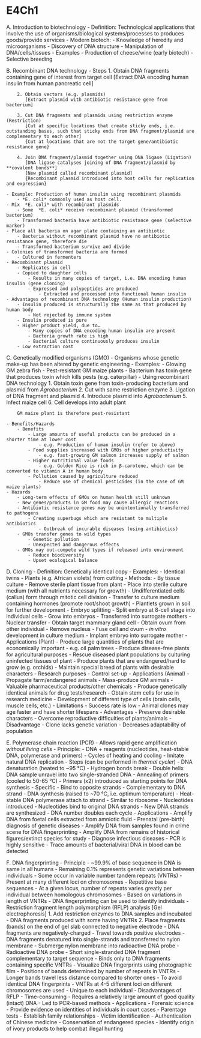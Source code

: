 # E4Ch1

A. Introduction to biotechnology
	- Definition: Technological applications that involve the use of organisms/biological systems/processes to produces goods/provide services
	- Modern biotech:
	    - Knowledge of heredity and microorganisms
	    - Discovery of DNA structure
	    - Manipulation of DNA/cells/tissues
	- Examples
	    - Production of cheese/wine (early biotech)
	    - Selective breeding

B. Recombinant DNA technology
	- Steps
		1. Obtain DNA fragments containing gene of interest from target cell
		   [Extract DNA encoding human insulin from human pancreatic cell]

		2. Obtain vectors (e.g. plasmids)
		   [Extract plasmid with antibiotic resistance gene from bacterium]

		3. Cut DNA fragments and plasmids using restriction enzyme (Restriction)
		   [Cut at specific locations that create sticky ends, i.e. outstanding bases, such that sticky ends from DNA fragment/plasmid are complementary to each other]
		   {Cut at locations that are not the target gene/antibiotic resistance gene}

		4. Join DNA fragment/plasmid together using DNA ligase (Ligation)
		   [DNA ligase catalyses joining of DNA fragment/plasmid by **covalent bonds**]
		   [New plasmid called recombinant plasmid]
		   {Recombinant plasmid introduced into host cells for replication and expression}

	- Example: Production of human insulin using recombinant plasmids
	    - *E. coli* commonly used as host cell.
	- Mix  *E. coli* with recombinant plasmids
	    - Some  *E. coli* receive recombinant plasmid (transformed bacterium)
	    - Transformed bacteria have antibiotic resistance gene (selective marker)
	- Place all bacteria on agar plate containing an antibiotic
	    - Bacteria without recombinant plasmid have no antibiotic resistance gene, therefore die
	    - Transformed bacterium survive and divide
	- Colonies of transformed bacteria are formed
	    - Cultured in fermenters
	- Recombinant plasmid
	    - Replicates in cell
	    - Copied to daughter cells
	        - Results in many copies of target, i.e. DNA encoding human insulin (gene cloning)
        	- Expressed and polypeptides are produced
        	    - Extracted and processed into functional human insulin
	- Advantages of recombinant DNA technology (Human insulin production)
	    - Insulin produced is structurally the same as that produced by human body
	        - Not rejected by immune system
	    - Insulin produced is pure
	    - Higher product yield, due to…
	        - Many copies of DNA encoding human insulin are present
	        - Bacteria growth rate is high
	        - Bacterial culture continuously produces insulin
	    - Low extraction cost

C. Genetically modified organisms (GMO)
	- Organisms whose genetic make-up has been altered by genetic engineering
	- Examples:
	    - Glowing GM zebra fish
	    - Pest-resistant GM maize plants
	        - Bacterium has toxin gene that produces toxin which kills pests (e.g. caterpillar)
		- Using recombinant DNA technology
		    1. Obtain toxin gene from toxin-producing bacterium and plasmid from *Agrobacterium*
		    2. Cut with same restriction enzyme
		    3. Ligation of DNA fragment and plasmid
		    4. Introduce plasmid into *Agrobacterium*
		    5. Infect maize cell
		    6. Cell develops into adult plant

		GM maize plant is therefore pest-resistant

	- Benefits/Hazards
	    - Benefits
	        - Large amounts of useful products can be produced in a shorter time at lower cost
	            - e.g. Production of human insulin (refer to above)
	        - Food supplies increased with GMOs of higher productivity
        	    - e.g. fast-growing GM salmon increases supply of salmon
        	- Higher nutritional value foods
        	    - e.g. Golden Rice is rich in β-carotene, which can be converted to vitamin A in human body
        	- Pollution caused by agriculture reduced
        	    - Reduce use of chemical pesticides (in the case of GM maize plants)
	- Hazards
	    - Long-term effects of GMOs on human health still unknown
	    - New genes/products in GM food may cause allergic reactions
    	- Antibiotic resistance genes may be unintentionally transferred to pathogens
        	- Creating superbugs which are resistant to multiple antibiotics
        	    - Outbreak of incurable diseases (using antibiotics)
        - GMOs transfer genes to wild types
       	    - Genetic pollution
       	    - Unexpected and dangerous effects
        - GMOs may out-compete wild types if released into environment
            - Reduce biodiversity
            - Upset ecological balance

D. Cloning
	- Definition: Genetically identical copy
	- Examples:
	    - Identical twins
	    - Plants (e.g. African violets) from cutting
	- Methods:
	    - By tissue culture
	        - Remove sterile plant tissue from plant
	        - Place into sterile culture medium (with all nutrients necessary for growth)
        	- Undifferentiated cells (callus) form through mitotic cell division
        	- Transfer to culture medium containing hormones (promote root/shoot growth)
        	- Plantlets grown in soil for further development
	    - Embryo splitting
        	- Split embryo at 8-cell stage into individual cells
        	    - Grow into embryos
        	- Transferred into surrogate mothers
	    - Nuclear transfer
	        - Obtain target mammary gland cell
	        - Obtain ovum from other individual
		    - Remove nucleus
    	    - Fuse cell and ovum
    	    - *in vitro* development in culture medium
    	    - Implant embryo into surrogate mother
	- Applications (Plant)
    	    - Produce large quantities of plants that are economically important
        	- e.g. oil palm trees
    	    - Produce disease-free plants for agricultural purposes
    	    - Rescue diseased plant populations by culturing uninfected tissues of plant
  	    - Produce plants that are endangered/hard to grow (e.g. orchids)
    	    - Maintain special breed of plants with desirable characters
    	    - Research purposes
    	        - Control set-up
    	- Applications (Animal)
            - Propagate farm/endangered animals
            - Mass-produce GM animals
                - Valuable pharmaceutical products/other chemicals
    	    - Produce genetically identical animals for drug tests/research
            - Obtain stem cells for use in research medicine
            	- Development of different type of cells (brain cells, muscle cells, etc.)
        - Limitations
            - Success rate is low
            - Animal clones may age faster and have shorter lifespans
        - Advantages
            - Preserve desirable characters
            - Overcome reproductive difficulties of plants/animals
        - Disadvantage
            - Clone lacks genetic variation
                - Decreases adaptability of population

E. Polymerase chain reaction (PCR)
	- Allows rapid gene amplification *without living cells*
	- Principle:
	    - DNA + reagents (nucleotides, heat-stable DNA, polymerase and primers)
	    - Cycles of heating and cooling
	    - Imitate natural DNA replication
	- Steps (can be performed in *thermal cycler*)
	    - DNA denaturation (heated to ~95 °C)
	        - Hydrogen bonds break
        	- Double helix DNA sample unravel into two single-stranded DNA
    	- Annealing of primers (cooled to 50-65 °C)
            - Primers (x2) introduced as starting points for DNA synthesis
            	- Specific
            	- Bind to opposite strands
            	- Complementary to DNA strand
        - DNA synthesis (raised to ~70 °C, i.e. optimum temperature)
            - Heat-stable DNA polymerase attach to strand
                - Similar to ribosome
            - Nucleotides introduced
            - Nucleotides bind to original DNA strands
            - New DNA strands are synthesized
        - DNA number doubles each cycle
    - Applications
        - Amplify DNA from foetal cells extracted from amniotic fluid
            - Prenatal (pre-birth) diagnosis of genetic diseases
        - Amplify DNA from samples found in crime scene for DNA fingerprinting
        - Amplify DNA from remains of historical figures/extinct species for study
        - Diagnose infectious diseases
            - PCR is highly sensitive
                - Trace amounts of bacterial/viral DNA in blood can be detected

F. DNA fingerprinting
	- Principle
	    - ~99.9% of base sequence in DNA is same in all humans
	        - Remaining 0.1% represents genetic variations between individuals
	        - Some occur in variable number tandem repeats (VNTRs)
	            - Present at many different loci on chromosomes
	            - Repetitive base sequences
	            - At a given locus, number of repeats varies greatly per individual between homologous chromosomes
	            - Based on variations in length of VNTRs
	                - DNA fingerprinting can be used to identify individuals
	- Restriction fragment length polymorphism (RFLP) analysis [Gel electrophoresis]
	    1. Add restriction enzymes to DNA samples and incubated
	        - DNA fragments produced with some having VNTRs
	    2. Place fragments (bands) on the end of gel slab connected to negative electrode
	        - DNA fragments are negatively-charged
	            - Travel towards positive electrodes
	        - DNA fragments denatured into single-strands and transferred to nylon membrane
	        - Submerge nylon membrane into radioactive DNA probe
	            - Radioactive DNA probe
	                - Short single-stranded DNA fragment complementary to target sequence
                	- Binds only to DNA fragments containing specific VNTRs
            	- Visualize DNA fingerprints using photographic film
                	- Positions of bands determined by number of repeats in VNTRs
		- Longer bands travel less distance compared to shorter ones
		- To avoid identical DNA fingerprints
		    - VNTRs at 4-5 different loci on different chromosomes are used
        		- Unique to each individual
	- Disadvantages of RFLP
	    - Time-consuming
	    - Requires a relatively large amount of good quality (intact) DNA
	        - Led to PCR-based methods
	- Applications
            - Forensic science
            	- Provide evidence on identities of individuals in court cases
    	    - Parentage tests
        	    - Establish family relationships
    	    - Victim identification
    	    - Authentication of Chinese medicine
    	    - Conservation of endangered species
            	- Identify origin of ivory products to help combat illegal hunting